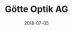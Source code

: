﻿---
title:          "Götte Optik AG"
date:           "2018-07-05"
draft:          false
robotsExclude:  true
---

